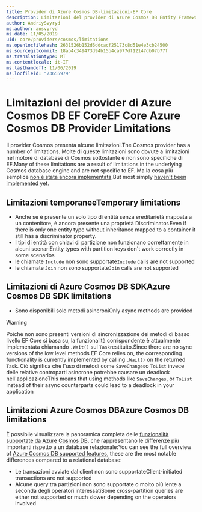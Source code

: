 ```yaml
---
title: Provider di Azure Cosmos DB-limitazioni-EF Core
description: Limitazioni del provider di Azure Cosmos DB Entity Framework Core
author: AndriySvyryd
ms.author: ansvyryd
ms.date: 11/05/2019
uid: core/providers/cosmos/limitations
ms.openlocfilehash: 2631526b152d6ddcacf25173c8d51e4e3cb24500
ms.sourcegitcommit: 18ab4c349473d94b15b4ca977df12147db07b77f
ms.translationtype: MT
ms.contentlocale: it-IT
ms.lasthandoff: 11/06/2019
ms.locfileid: "73655979"
---
```

# <a name="ef-core-azure-cosmos-db-provider-limitations"></a><span data-ttu-id="4d927-103">Limitazioni del provider di Azure Cosmos DB EF Core</span><span class="sxs-lookup"><span data-stu-id="4d927-103">EF Core Azure Cosmos DB Provider Limitations</span></span>

<span data-ttu-id="4d927-104">Il provider Cosmos presenta alcune limitazioni.</span><span class="sxs-lookup"><span data-stu-id="4d927-104">The Cosmos provider has a number of limitations.</span></span> <span data-ttu-id="4d927-105">Molte di queste limitazioni sono dovute a limitazioni nel motore di database di Cosmos sottostante e non sono specifiche di EF.</span><span class="sxs-lookup"><span data-stu-id="4d927-105">Many of these limitations are a result of limitations in the underlying Cosmos database engine and are not specific to EF.</span></span> <span data-ttu-id="4d927-106">Ma la cosa più semplice [non è stata ancora implementata](https://github.com/aspnet/EntityFrameworkCore/issues?page=1&q=is%3Aissue+is%3Aopen+Cosmos+in%3Atitle+label%3Atype-enhancement+sort%3Areactions-%2B1-desc).</span><span class="sxs-lookup"><span data-stu-id="4d927-106">But most simply [haven't been implemented yet](https://github.com/aspnet/EntityFrameworkCore/issues?page=1&q=is%3Aissue+is%3Aopen+Cosmos+in%3Atitle+label%3Atype-enhancement+sort%3Areactions-%2B1-desc).</span></span>

## <a name="temporary-limitations"></a><span data-ttu-id="4d927-107">Limitazioni temporanee</span><span class="sxs-lookup"><span data-stu-id="4d927-107">Temporary limitations</span></span>

- <span data-ttu-id="4d927-108">Anche se è presente un solo tipo di entità senza ereditarietà mappata a un contenitore, è ancora presente una proprietà Discriminator.</span><span class="sxs-lookup"><span data-stu-id="4d927-108">Even if there is only one entity type without inheritance mapped to a container it still has a discriminator property.</span></span>
- <span data-ttu-id="4d927-109">I tipi di entità con chiavi di partizione non funzionano correttamente in alcuni scenari</span><span class="sxs-lookup"><span data-stu-id="4d927-109">Entity types with partition keys don't work correctly in some scenarios</span></span>
- <span data-ttu-id="4d927-110">le chiamate `Include` non sono supportate</span><span class="sxs-lookup"><span data-stu-id="4d927-110">`Include` calls are not supported</span></span>
- <span data-ttu-id="4d927-111">le chiamate `Join` non sono supportate</span><span class="sxs-lookup"><span data-stu-id="4d927-111">`Join` calls are not supported</span></span>

## <a name="azure-cosmos-db-sdk-limitations"></a><span data-ttu-id="4d927-112">Limitazioni di Azure Cosmos DB SDK</span><span class="sxs-lookup"><span data-stu-id="4d927-112">Azure Cosmos DB SDK limitations</span></span>

- <span data-ttu-id="4d927-113">Sono disponibili solo metodi asincroni</span><span class="sxs-lookup"><span data-stu-id="4d927-113">Only async methods are provided</span></span>

> [!WARNING]
> <span data-ttu-id="4d927-114">Poiché non sono presenti versioni di sincronizzazione dei metodi di basso livello EF Core si basa su, la funzionalità corrispondente è attualmente implementata chiamando `.Wait()` sul `Task`restituito.</span><span class="sxs-lookup"><span data-stu-id="4d927-114">Since there are no sync versions of the low level methods EF Core relies on, the corresponding functionality is currently implemented by calling `.Wait()` on the returned `Task`.</span></span> <span data-ttu-id="4d927-115">Ciò significa che l'uso di metodi come `SaveChanges`o `ToList` invece delle relative controparti asincrone potrebbe causare un deadlock nell'applicazione</span><span class="sxs-lookup"><span data-stu-id="4d927-115">This means that using methods like `SaveChanges`, or `ToList` instead of their async counterparts could lead to a deadlock in your application</span></span>

## <a name="azure-cosmos-db-limitations"></a><span data-ttu-id="4d927-116">Limitazioni Azure Cosmos DB</span><span class="sxs-lookup"><span data-stu-id="4d927-116">Azure Cosmos DB limitations</span></span>

<span data-ttu-id="4d927-117">È possibile visualizzare la panoramica completa delle [funzionalità supportate da Azure Cosmos DB](/azure/cosmos-db/modeling-data), che rappresentano le differenze più importanti rispetto a un database relazionale:</span><span class="sxs-lookup"><span data-stu-id="4d927-117">You can see the full overview of [Azure Cosmos DB supported features](/azure/cosmos-db/modeling-data), these are the most notable differences compared to a relational database:</span></span>

- <span data-ttu-id="4d927-118">Le transazioni avviate dal client non sono supportate</span><span class="sxs-lookup"><span data-stu-id="4d927-118">Client-initiated transactions are not supported</span></span>
- <span data-ttu-id="4d927-119">Alcune query tra partizioni non sono supportate o molto più lente a seconda degli operatori interessati</span><span class="sxs-lookup"><span data-stu-id="4d927-119">Some cross-partition queries are either not supported or much slower depending on the operators involved</span></span>
